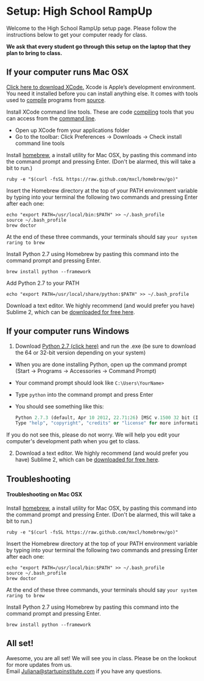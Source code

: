Setup: High School RampUp
========

Welcome to the High School RampUp setup page. Please follow the instructions below to get your computer ready for class. 

__We ask that every student go through this setup on the laptop that they plan to bring to class.__

If your computer runs Mac OSX
---
[Click here to download XCode.](https://developer.apple.com/xcode/ "Download XCode") Xcode is Apple’s development environment. You need it installed before you can install anything else. It comes with tools used to [compile](http://en.wikipedia.org/wiki/Compiler) programs from [source](http://en.wikipedia.org/wiki/Source_code).

Install XCode command line tools. These are code [compiling](http://en.wikipedia.org/wiki/Compiler) tools that you can access from the [command line](http://en.wikipedia.org/wiki/Command-line_interface).   
 * Open up XCode from your applications folder 
 * Go to the toolbar: Click Preferences → Downloads → Check install command line tools    

Install [homebrew](http://mxcl.github.io/homebrew/), a install utility for Mac OSX, by pasting this command into the command prompt and pressing Enter. (Don't be alarmed, this will take a bit to run.)

	ruby -e "$(curl -fsSL https://raw.github.com/mxcl/homebrew/go)"

Insert the Homebrew directory at the top of your PATH environment variable by typing into your terminal the following two commands and pressing Enter after each one:

	echo "export PATH=/usr/local/bin:$PATH" >> ~/.bash_profile
	source ~/.bash_profile
	brew doctor

At the end of these three commands, your terminals should say `your system raring to brew`

Install Python 2.7 using Homebrew by pasting this command into the command prompt and pressing Enter.
	
	brew install python --framework

Add Python 2.7 to your PATH
	
	echo "export PATH=/usr/local/share/python:$PATH" >> ~/.bash_profile
	
Download a text editor. We highly recommend (and would prefer you have) Sublime 2, which can be [downloaded for free here](http://www.sublimetext.com/2).


If your computer runs Windows
---

1. Download [Python 2.7 (click here)](http://www.python.org/getit/) and run the .exe (be sure to download the 64 or 32-bit version depending on your system)
* When you are done installing Python, open up the command prompt (Start → Programs → Accessories → Command Prompt)
* Your command prompt should look like `C:\Users\YourName>`
* Type `python` into the command prompt and press Enter
* You should see something like this:  

	```python
	Python 2.7.3 (default, Apr 10 2012, 22.71:26) [MSC v.1500 32 bit (Intel)] on win32
	Type "help", "copyright", "credits" or "license" for more information.
	```
If you do not see this, please do not worry. We will help you edit your computer's development path when you get to class.   

2. Download a text editor. We highly recommend (and would prefer you have) Sublime 2, which can be [downloaded for free here](http://www.sublimetext.com/2).

Troubleshooting
---
#### Troubleshooting on Mac OSX

Install [homebrew](http://mxcl.github.io/homebrew/), a install utility for Mac OSX, by pasting this command into the command prompt and pressing Enter. (Don't be alarmed, this will take a bit to run.)

	ruby -e "$(curl -fsSL https://raw.github.com/mxcl/homebrew/go)"

Insert the Homebrew directory at the top of your PATH environment variable by typing into your terminal the following two commands and pressing Enter after each one:

	echo "export PATH=/usr/local/bin:$PATH" >> ~/.bash_profile
	source ~/.bash_profile
	brew doctor

At the end of these three commands, your terminals should say `your system raring to brew`

Install Python 2.7 using Homebrew by pasting this command into the command prompt and pressing Enter.
	
	brew install python --framework


All set!
---
Awesome, you are all set! We will see you in class. Please be on the lookout for more updates from us.   
Email [Juliana@startupinstitute.com](mailto:juliana@startupinstitute.com) if you have any questions.
